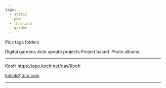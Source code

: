 ```yaml
---
tags:
  - static
  - pkm
  - thailand
  - garden
---
```


Pics tags folders


Digital gardens
Auto update projects
Project based.
Photo albums






---


Koofr
https://app.koofr.net/dav/Koofr

lublak@tuta.com

---

